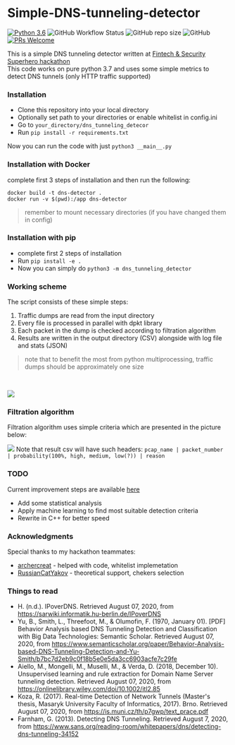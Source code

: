 # Simple-DNS-tunneling-detector
[![Python 3.6](https://img.shields.io/badge/python-3.7-blue.svg)](https://www.python.org/downloads/release/python-370/)
![GitHub Workflow Status](https://img.shields.io/github/workflow/status/leshark/Simple-DNS-tunneling-detector/Python%20application)
![GitHub repo size](https://img.shields.io/github/repo-size/leshark/Simple-DNS-tunneling-detector)
![GitHub](https://img.shields.io/github/license/leshark/Simple-DNS-tunneling-detector)
[![PRs Welcome](https://img.shields.io/badge/PRs-welcome-brightgreen.svg?style=flat)](http://makeapullrequest.com)

This is a simple DNS tunneling detector written at [Fintech & Security Superhero hackathon](https://dshkazan.ru/finsec)
<br>
This code works on pure python 3.7 and uses some simple metrics to detect DNS tunnels (only HTTP traffic supported)

### Installation
* Clone this repository into your local directory
* Optionally set path to your directories or enable whitelist in config.ini
* Go to `your_directory/dns_tunneling_detecor`
* Run `pip install -r requirements.txt`

Now you can run the code with just `python3 __main__.py`

### Installation with Docker
complete first 3 steps of installation and then run the following:
```
docker build -t dns-detector .
docker run -v $(pwd):/app dns-detector
```
> remember to mount necessary directories (if you have changed them in config)

### Installation with pip
* complete first 2 steps of installation
* Run `pip install -e .`
* Now you can simply do `python3 -m dns_tunneling_detector`

### Working scheme
The script consists of these simple steps:
1. Traffic dumps are read from the input directory
2. Every file is processed in parallel with dpkt library
3. Each packet in the dump is checked according to filtration algorithm
4. Results are written in the output directory (CSV) alongside with log file and stats (JSON)

> note that to benefit the most from python multiprocessing, traffic dumps 
> should be approximately one size 
<br>

![](https://storage.geekclass.ru/images/21abe9fb-aaf0-4523-882f-4dd06c803da2.png)

### Filtration algorithm
Filtration algorithm uses simple criteria which are presented in the picture below:

![](https://storage.geekclass.ru/images/b6e0eea7-5a92-431d-bfa9-4ca1e451b71e.png)
Note that result csv will have such headers:
`pcap_name | packet_number | probability(100%, high, medium, low(?)) | reason`

### TODO
Current improvement steps are available [here](https://github.com/leshark/Simple-DNS-tunneling-detector/projects/1)
* Add some statistical analysis
* Apply machine learning to find most suitable detection criteria
* Rewrite in C++ for better speed

### Acknowledgments
Special thanks to my hackathon teammates:
* [archercreat](https://github.com/archercreat) - helped with code, whitelist implemetation
* [RussianCatYakov](https://github.com/RussianCatYakov) - theoretical support, chekers selection

### Things to read 
* H. (n.d.). IPoverDNS. Retrieved August 07, 2020, from https://sarwiki.informatik.hu-berlin.de/IPoverDNS
* Yu, B., Smith, L., Threefoot, M., & Olumofin, F. (1970, January 01). [PDF] Behavior Analysis based DNS Tunneling Detection and Classification with Big Data Technologies: Semantic Scholar. Retrieved August 07, 2020, from https://www.semanticscholar.org/paper/Behavior-Analysis-based-DNS-Tunneling-Detection-and-Yu-Smith/b7bc7d2eb9c0f18b5e0e5da3cc6903acfe7c29fe
* Aiello, M., Mongelli, M., Muselli, M., & Verda, D. (2018, December 10). Unsupervised learning and rule extraction for Domain Name Server tunneling detection. Retrieved August 07, 2020, from https://onlinelibrary.wiley.com/doi/10.1002/itl2.85
* Koza, R. (2017). Real-time Detection of Network Tunnels (Master's thesis, Masaryk University Faculty of Informatics, 2017). Brno. Retrieved August 07, 2020, from https://is.muni.cz/th/p7gwp/text_prace.pdf
* Farnham, G. (2013). Detecting DNS Tunneling. Retrieved August 7, 2020, from https://www.sans.org/reading-room/whitepapers/dns/detecting-dns-tunneling-34152
